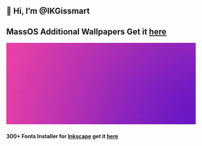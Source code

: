 ## 👋 Hi, I’m @IKGissmart
 ## MassOS Additional Wallpapers Get it [here](https://github.com/IKGissmart/MassOS-Wallpaper)
![](MassOS.gif)
 #### 300+ Fonts Installer for [Inkscape](https://inkscape.org/) get it  [here](https://github.com/IKGissmart/Fonts-Installer-Script-for-inkscape)
<!---
IKGissmart/IKGissmart is a ✨ special ✨ repository because its `README.md` (this file) appears on your GitHub profile.
You can click the Preview link to take a look at your changes.
--->
